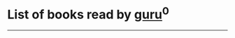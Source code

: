 # List of books read by [guru](https://www.facebook.com/app_scoped_user_id/100000628715277/)<sup>0</sup>
---

